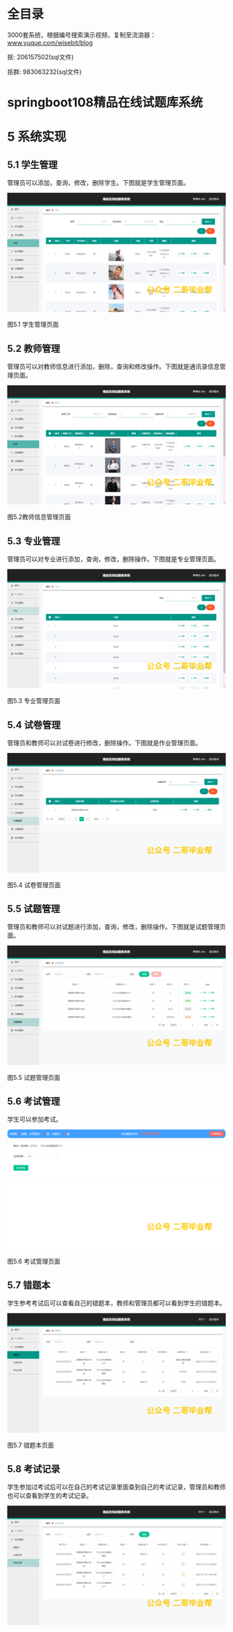 # 全目录

3000套系统，根据编号搜索演示视频，复制至流浪器：www.yuque.com/wisebit/blog


<p>抠: 206157502(sql文件)</p>
<p>抠群: 983063232(sql文件)</p>


# springboot108精品在线试题库系统
# 5 系统实现
## 5.1 学生管理
管理员可以添加，查询，修改，删除学生。下图就是学生管理页面。

![](/md/blog.010.png)

图5.1 学生管理页面
## 5.2 教师管理
管理员可以对教师信息进行添加，删除，查询和修改操作。下图就是通讯录信息管理页面。

![](/md/blog.011.png)

图5.2教师信息管理页面
## 5.3 专业管理
管理员可以对专业进行添加，查询，修改，删除操作。下图就是专业管理页面。

![](/md/blog.012.png)

图5.3 专业管理页面
## 5.4 试卷管理
管理员和教师可以对试卷进行修改，删除操作。下图就是作业管理页面。

![](/md/blog.013.png)

图5.4 试卷管理页面
## 5.5 试题管理
管理员和教师可以对试题进行添加，查询，修改，删除操作。下图就是试题管理页面。

![](/md/blog.014.png)

图5.5 试题管理页面

## 5.6 考试管理
学生可以参加考试。

![](/md/blog.015.png)

图5.6 考试管理页面

## 5.7 错题本
学生参考考试后可以查看自己的错题本，教师和管理员都可以看到学生的错题本。

![](/md/blog.016.png)

图5.7 错题本页面

## 5.8 考试记录
学生参加过考试后可以在自己的考试记录里面查到自己的考试记录，管理员和教师也可以查看到学生的考试记录。

![](/md/blog.017.png)









